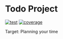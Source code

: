 # Todo Project

[![test](https://github.com/sbx0/todo/actions/workflows/build.yml/badge.svg)](https://github.com/sbx0/todo/actions/workflows/build.yml)
[![coverage](https://img.shields.io/badge/coverage-37%25-red.svg)](https://todo-code-coverage.sbx0.cn/)

Target: Planning your time
















